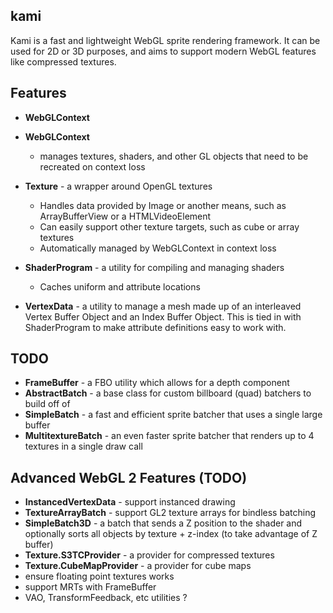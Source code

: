 ## kami

Kami is a fast and lightweight WebGL sprite rendering framework. It can be used for 2D or 3D purposes, and aims to support modern WebGL features like compressed textures.

## Features

- **WebGLContext**


- **WebGLContext** 
	- manages textures, shaders, and other GL objects that need to be recreated on context loss
- **Texture** - a wrapper around OpenGL textures
	- Handles data provided by Image or another means, such as ArrayBufferView or a HTMLVideoElement
	- Can easily support other texture targets, such as cube or array textures
	- Automatically managed by WebGLContext in context loss
- **ShaderProgram** - a utility for compiling and managing shaders
	- Caches uniform and attribute locations
- **VertexData** - a utility to manage a mesh made up of an interleaved Vertex Buffer Object and an Index Buffer Object. This is tied in with ShaderProgram to make attribute definitions easy to work with.

## TODO

- **FrameBuffer** - a FBO utility which allows for a depth component 
- **AbstractBatch** - a base class for custom billboard (quad) batchers to build off of
- **SimpleBatch** - a fast and efficient sprite batcher that uses a single large buffer
- **MultitextureBatch** - an even faster sprite batcher that renders up to 4 textures in a single draw call

## Advanced WebGL 2 Features (TODO)

- **InstancedVertexData** - support instanced drawing
- **TextureArrayBatch** - support GL2 texture arrays for bindless batching
- **SimpleBatch3D** - a batch that sends a Z position to the shader and optionally sorts all objects by texture + z-index (to take advantage of Z buffer)
- **Texture.S3TCProvider** - a provider for compressed textures
- **Texture.CubeMapProvider** - a provider for cube maps
- ensure floating point textures works 
- support MRTs with FrameBuffer
- VAO, TransformFeedback, etc utilities ?